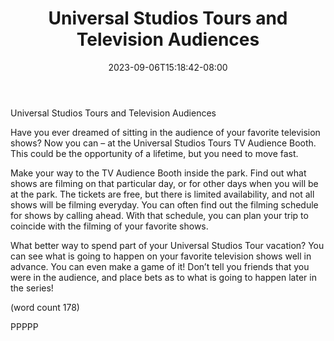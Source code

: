 ﻿---
title: "Universal Studios Tours and Television Audiences"
date: 2023-09-06T15:18:42-08:00
description: "Universal Studio Tours Tips for Web Success"
featured_image: "/images/Universal Studio Tours.jpg"
tags: ["Universal Studio Tours"]
---

Universal Studios Tours and Television Audiences

Have you ever dreamed of sitting in the audience of 
your favorite television shows? Now you can – at 
the Universal Studios Tours TV Audience Booth. 
This could be the opportunity of a lifetime, but you 
need to move fast.

Make your way to the TV Audience Booth inside 
the park. Find out what shows are filming on that 
particular day, or for other days when you will be at 
the park. The tickets are free, but there is limited 
availability, and not all shows will be filming 
everyday. You can often find out the filming 
schedule for shows by calling ahead. With that 
schedule, you can plan your trip to coincide with 
the filming of your favorite shows.

What better way to spend part of your Universal 
Studios Tour vacation? You can see what is going 
to happen on your favorite television shows well in 
advance. You can even make a game of it! Don’t 
tell you friends that you were in the audience, and 
place bets as to what is going to happen later in 
the series!

(word count 178)

PPPPP





